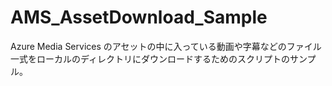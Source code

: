 # AMS_AssetDownload_Sample
Azure Media Services のアセットの中に入っている動画や字幕などのファイル一式をローカルのディレクトリにダウンロードするためのスクリプトのサンプル。

